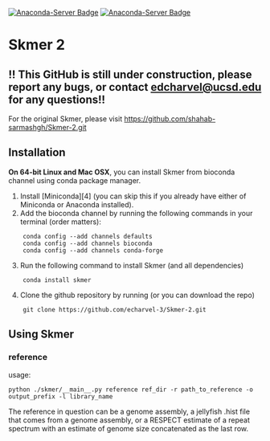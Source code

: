 [![Anaconda-Server Badge](https://anaconda.org/bioconda/skmer/badges/version.svg)](https://anaconda.org/bioconda/skmer)
[![Anaconda-Server Badge](https://anaconda.org/bioconda/skmer/badges/downloads.svg)](https://anaconda.org/bioconda/skmer)

# Skmer 2
## !! This GitHub is still under construction, please report any bugs, or contact edcharvel@ucsd.edu for any questions!!

For the original Skmer, please visit https://github.com/shahab-sarmashgh/Skmer-2.git

Installation
------------
**On 64-bit Linux and Mac OSX**, you can install Skmer from bioconda channel using conda package manager. 
1. Install [Miniconda][4] (you can skip this if you already have either of Miniconda or Anaconda installed). 
2. Add the bioconda channel by running the following commands in your terminal (order matters):
```
    conda config --add channels defaults
    conda config --add channels bioconda
    conda config --add channels conda-forge
```
3. Run the following command to install Skmer (and all dependencies) 
```
    conda install skmer
``` 
4. Clone the github repository by running (or you can download the repo)
```
    git clone https://github.com/echarvel-3/Skmer-2.git
```
Using Skmer
------------
### reference
usage:
```
python ./skmer/__main__.py reference ref_dir -r path_to_reference -o output_prefix -l library_name
```
The reference in question can be a genome assembly, a jellyfish .hist file that comes from a genome assembly, or a RESPECT estimate of a repeat spectrum with an estimate of genome size concatenated as the last row.
